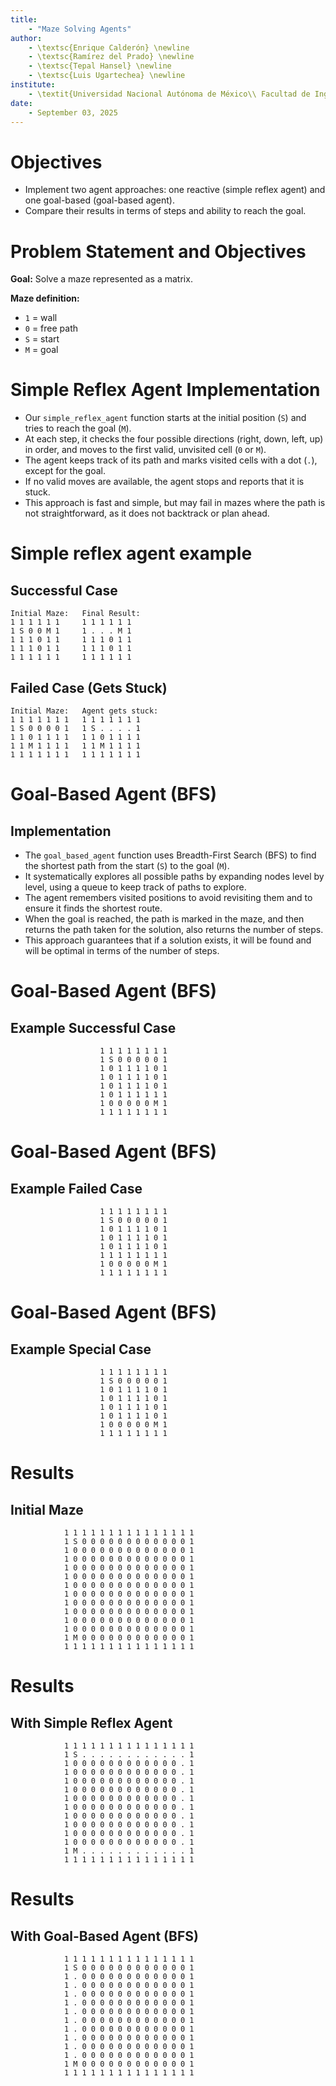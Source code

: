```yaml
---
title:
    - "Maze Solving Agents"
author:
    - \textsc{Enrique Calderón} \newline
    - \textsc{Ramírez del Prado} \newline
    - \textsc{Tepal Hansel} \newline
    - \textsc{Luis Ugartechea} \newline
institute:
    - \textit{Universidad Nacional Autónoma de México\\ Facultad de Ingeniería}
date:
    - September 03, 2025
---
```


# Objectives

-   Implement two agent approaches: one reactive (simple reflex agent) and one goal-based (goal-based agent).
-   Compare their results in terms of steps and ability to reach the goal.

# Problem Statement and Objectives

**Goal:** Solve a maze represented as a matrix.

**Maze definition:**

-   `1` = wall
-   `0` = free path
-   `S` = start
-   `M` = goal

# Simple Reflex Agent Implementation

-   Our `simple_reflex_agent` function starts at the initial position (`S`) and tries to reach the goal (`M`).
-   At each step, it checks the four possible directions (right, down, left, up) in order, and moves to the first valid, unvisited cell (`0` or `M`).
-   The agent keeps track of its path and marks visited cells with a dot (`.`), except for the goal.
-   If no valid moves are available, the agent stops and reports that it is stuck.
-   This approach is fast and simple, but may fail in mazes where the path is not straightforward, as it does not backtrack or plan ahead.

# Simple reflex agent example

## Successful Case

```
Initial Maze:   Final Result:
1 1 1 1 1 1     1 1 1 1 1 1
1 S 0 0 M 1     1 . . . M 1
1 1 1 0 1 1     1 1 1 0 1 1
1 1 1 0 1 1     1 1 1 0 1 1
1 1 1 1 1 1     1 1 1 1 1 1
```

## Failed Case (Gets Stuck)

```
Initial Maze:   Agent gets stuck:
1 1 1 1 1 1 1   1 1 1 1 1 1 1
1 S 0 0 0 0 1   1 S . . . . 1
1 1 0 1 1 1 1   1 1 0 1 1 1 1
1 1 M 1 1 1 1   1 1 M 1 1 1 1
1 1 1 1 1 1 1   1 1 1 1 1 1 1
```

# Goal-Based Agent (BFS)

## Implementation

-   The `goal_based_agent` function uses Breadth-First Search (BFS) to find the shortest path from the start (`S`) to the goal (`M`).
-   It systematically explores all possible paths by expanding nodes level by level, using a queue to keep track of paths to explore.
-   The agent remembers visited positions to avoid revisiting them and to ensure it finds the shortest route.
-   When the goal is reached, the path is marked in the maze, and then returns the path taken for the solution, also returns the number of steps.
-   This approach guarantees that if a solution exists, it will be found and will be optimal in terms of the number of steps.

# Goal-Based Agent (BFS)

## Example Successful Case

```
                    1 1 1 1 1 1 1 1
                    1 S 0 0 0 0 0 1
                    1 0 1 1 1 1 0 1
                    1 0 1 1 1 1 0 1
                    1 0 1 1 1 1 0 1
                    1 0 1 1 1 1 1 1
                    1 0 0 0 0 0 M 1
                    1 1 1 1 1 1 1 1
```

# Goal-Based Agent (BFS)

## Example Failed Case

```
                    1 1 1 1 1 1 1 1
                    1 S 0 0 0 0 0 1
                    1 0 1 1 1 1 0 1
                    1 0 1 1 1 1 0 1
                    1 0 1 1 1 1 0 1
                    1 1 1 1 1 1 1 1
                    1 0 0 0 0 0 M 1
                    1 1 1 1 1 1 1 1
```

# Goal-Based Agent (BFS)

## Example Special Case

```
                    1 1 1 1 1 1 1 1
                    1 S 0 0 0 0 0 1
                    1 0 1 1 1 1 0 1
                    1 0 1 1 1 1 0 1
                    1 0 1 1 1 1 0 1
                    1 0 1 1 1 1 0 1
                    1 0 0 0 0 0 M 1
                    1 1 1 1 1 1 1 1
```

# Results

## Initial Maze

```
            1 1 1 1 1 1 1 1 1 1 1 1 1 1 1
            1 S 0 0 0 0 0 0 0 0 0 0 0 0 1
            1 0 0 0 0 0 0 0 0 0 0 0 0 0 1
            1 0 0 0 0 0 0 0 0 0 0 0 0 0 1
            1 0 0 0 0 0 0 0 0 0 0 0 0 0 1
            1 0 0 0 0 0 0 0 0 0 0 0 0 0 1
            1 0 0 0 0 0 0 0 0 0 0 0 0 0 1
            1 0 0 0 0 0 0 0 0 0 0 0 0 0 1
            1 0 0 0 0 0 0 0 0 0 0 0 0 0 1
            1 0 0 0 0 0 0 0 0 0 0 0 0 0 1
            1 0 0 0 0 0 0 0 0 0 0 0 0 0 1
            1 0 0 0 0 0 0 0 0 0 0 0 0 0 1
            1 M 0 0 0 0 0 0 0 0 0 0 0 0 1
            1 1 1 1 1 1 1 1 1 1 1 1 1 1 1
```

# Results

## With Simple Reflex Agent

```
            1 1 1 1 1 1 1 1 1 1 1 1 1 1 1
            1 S . . . . . . . . . . . . 1
            1 0 0 0 0 0 0 0 0 0 0 0 0 . 1
            1 0 0 0 0 0 0 0 0 0 0 0 0 . 1
            1 0 0 0 0 0 0 0 0 0 0 0 0 . 1
            1 0 0 0 0 0 0 0 0 0 0 0 0 . 1
            1 0 0 0 0 0 0 0 0 0 0 0 0 . 1
            1 0 0 0 0 0 0 0 0 0 0 0 0 . 1
            1 0 0 0 0 0 0 0 0 0 0 0 0 . 1
            1 0 0 0 0 0 0 0 0 0 0 0 0 . 1
            1 0 0 0 0 0 0 0 0 0 0 0 0 . 1
            1 0 0 0 0 0 0 0 0 0 0 0 0 . 1
            1 M . . . . . . . . . . . . 1
            1 1 1 1 1 1 1 1 1 1 1 1 1 1 1
```


# Results

## With Goal-Based Agent (BFS)

```
            1 1 1 1 1 1 1 1 1 1 1 1 1 1 1
            1 S 0 0 0 0 0 0 0 0 0 0 0 0 1
            1 . 0 0 0 0 0 0 0 0 0 0 0 0 1
            1 . 0 0 0 0 0 0 0 0 0 0 0 0 1
            1 . 0 0 0 0 0 0 0 0 0 0 0 0 1
            1 . 0 0 0 0 0 0 0 0 0 0 0 0 1
            1 . 0 0 0 0 0 0 0 0 0 0 0 0 1
            1 . 0 0 0 0 0 0 0 0 0 0 0 0 1
            1 . 0 0 0 0 0 0 0 0 0 0 0 0 1
            1 . 0 0 0 0 0 0 0 0 0 0 0 0 1
            1 . 0 0 0 0 0 0 0 0 0 0 0 0 1
            1 . 0 0 0 0 0 0 0 0 0 0 0 0 1
            1 M 0 0 0 0 0 0 0 0 0 0 0 0 1
            1 1 1 1 1 1 1 1 1 1 1 1 1 1 1
```